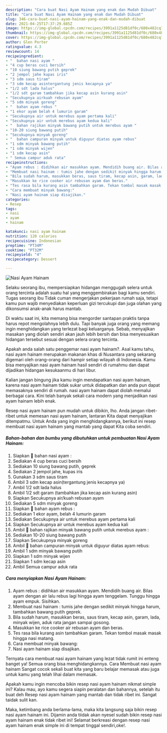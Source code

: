 ```yaml
---
description: "Cara buat Nasi Ayam Hainam yang enak dan Mudah Dibuat"
title: "Cara buat Nasi Ayam Hainam yang enak dan Mudah Dibuat"
slug: 346-cara-buat-nasi-ayam-hainam-yang-enak-dan-mudah-dibuat
date: 2021-04-25T17:37:29.685Z
image: https://img-global.cpcdn.com/recipes/3991a1125d81df0c/680x482cq70/nasi-ayam-hainam-foto-resep-utama.jpg
thumbnail: https://img-global.cpcdn.com/recipes/3991a1125d81df0c/680x482cq70/nasi-ayam-hainam-foto-resep-utama.jpg
cover: https://img-global.cpcdn.com/recipes/3991a1125d81df0c/680x482cq70/nasi-ayam-hainam-foto-resep-utama.jpg
author: Glen Porter
ratingvalue: 4.3
reviewcount: 14
recipeingredient:
- "  bahan nasi ayam "
- "4 cup beras cuci bersih"
- "10 siung bawang putih geprek"
- "2 jempol jahe kupas iris"
- "3 sdm saus tiram"
- "3 sdm kecap asintergantung jenis kecapnya ya"
- "1/2 sdt lada halus"
- "1/2 sdt garam tambahkan jika kecap asin kurang asin"
- "Secukupnya airkuah rebusan ayam"
- "5 sdm minyak goreng"
- "  bahan ayam rebus "
- "1 ekor ayam belah 4 lumurin garam"
- "Secukupnya air untuk merebus ayam pertama kali"
- "Secukupnya air untuk merebus ayam kedua kali"
- "  bahan rajikan minyak bawang putih untuk merebus ayam "
- "10-20 siung bawang putih"
- "Secukupnya minyak goreng"
- "  bahan campuran minyak untuk diguyur diatas ayam rebus"
- "1 sdm minyak bawang putih"
- "1 sdm minyak wijen"
- "1 sdm kecap asin"
- " Semua campur aduk rata"
recipeinstructions:
- "Ayam rebus : didihkan air masukkan ayam. Mendidih buang air. Bilas ayam dengan air lalu rebus lagi hingga ayam tenggelam. Tunggu hingga ayam empuk. Sisihkan."
- "Membuat nasi hainam : tumis jahe dengan sedikit minyak hingga harum, tambahkan bawang putih geprek."
- "Bila sudah harum, masukkan beras, saus tiram, kecap asin, garam, lada, minyak wijen, aduk rata jangan sampai gosong."
- "Masukkan ke rice cooker air rebusan ayam dan beras."
- "Tes rasa bila kurang asin tambahkan garam. Tekan tombol masak masak hingga nasi matang."
- "Cara membuat minyak bawang:"
- "Nasi ayam hainam siap disajikan."
categories:
- Resep
tags:
- nasi
- ayam
- hainam

katakunci: nasi ayam hainam 
nutrition: 120 calories
recipecuisine: Indonesian
preptime: "PT34M"
cooktime: "PT32M"
recipeyield: "4"
recipecategory: Dessert

---
```



![Nasi Ayam Hainam](https://img-global.cpcdn.com/recipes/3991a1125d81df0c/680x482cq70/nasi-ayam-hainam-foto-resep-utama.jpg)

Selaku seorang ibu, mempersiapkan hidangan menggugah selera untuk orang tercinta adalah suatu hal yang menggembirakan bagi kamu sendiri. Tugas seorang ibu Tidak cuman mengerjakan pekerjaan rumah saja, tetapi kamu pun wajib menyediakan keperluan gizi tercukupi dan juga olahan yang dikonsumsi anak-anak harus mantab.

Di waktu  saat ini, kita memang bisa mengorder santapan praktis tanpa harus repot mengolahnya lebih dulu. Tapi banyak juga orang yang memang ingin menghidangkan yang terlezat bagi keluarganya. Sebab, menyajikan masakan yang diolah sendiri akan jauh lebih bersih dan bisa menyesuaikan hidangan tersebut sesuai dengan selera orang tercinta. 



Apakah anda salah satu penggemar nasi ayam hainam?. Asal kamu tahu, nasi ayam hainam merupakan makanan khas di Nusantara yang sekarang digemari oleh orang-orang dari hampir setiap wilayah di Indonesia. Kamu bisa menyajikan nasi ayam hainam hasil sendiri di rumahmu dan dapat dijadikan hidangan kesukaanmu di hari libur.

Kalian jangan bingung jika kamu ingin mendapatkan nasi ayam hainam, karena nasi ayam hainam tidak sukar untuk didapatkan dan anda pun dapat memasaknya sendiri di rumah. nasi ayam hainam dapat diolah memalui berbagai cara. Kini telah banyak sekali cara modern yang menjadikan nasi ayam hainam lebih enak.

Resep nasi ayam hainam pun mudah untuk dibikin, lho. Anda jangan ribet-ribet untuk memesan nasi ayam hainam, lantaran Kita dapat menyajikan ditempatmu. Untuk Anda yang ingin menghidangkannya, berikut ini resep membuat nasi ayam hainam yang mantab yang dapat Kita coba sendiri.

<!--inarticleads1-->

##### Bahan-bahan dan bumbu yang dibutuhkan untuk pembuatan Nasi Ayam Hainam:

1. Siapkan  🍚 bahan nasi ayam :
1. Sediakan 4 cup beras cuci bersih
1. Sediakan 10 siung bawang putih, geprek
1. Sediakan 2 jempol jahe, kupas iris
1. Gunakan 3 sdm saus tiram
1. Ambil 3 sdm kecap asin(tergantung jenis kecapnya ya)
1. Ambil 1/2 sdt lada halus
1. Ambil 1/2 sdt garam (tambahkan jika kecap asin kurang asin)
1. Siapkan Secukupnya air/kuah rebusan ayam
1. Sediakan 5 sdm minyak goreng
1. Siapkan  🥣 bahan ayam rebus :
1. Sediakan 1 ekor ayam, belah 4 lumurin garam
1. Sediakan Secukupnya air untuk merebus ayam pertama kali
1. Siapkan Secukupnya air untuk merebus ayam kedua kali
1. Ambil  🧄 bahan rajikan minyak bawang putih untuk merebus ayam :
1. Sediakan 10-20 siung bawang putih
1. Siapkan Secukupnya minyak goreng
1. Ambil  🍗 bahan campuran minyak untuk diguyur diatas ayam rebus:
1. Ambil 1 sdm minyak bawang putih
1. Siapkan 1 sdm minyak wijen
1. Siapkan 1 sdm kecap asin
1. Ambil  Semua campur aduk rata




<!--inarticleads2-->

##### Cara menyiapkan Nasi Ayam Hainam:

1. Ayam rebus : didihkan air masukkan ayam. Mendidih buang air. Bilas ayam dengan air lalu rebus lagi hingga ayam tenggelam. Tunggu hingga ayam empuk. Sisihkan.
1. Membuat nasi hainam : tumis jahe dengan sedikit minyak hingga harum, tambahkan bawang putih geprek.
1. Bila sudah harum, masukkan beras, saus tiram, kecap asin, garam, lada, minyak wijen, aduk rata jangan sampai gosong.
1. Masukkan ke rice cooker air rebusan ayam dan beras.
1. Tes rasa bila kurang asin tambahkan garam. Tekan tombol masak masak hingga nasi matang.
1. Cara membuat minyak bawang:
1. Nasi ayam hainam siap disajikan.




Ternyata cara membuat nasi ayam hainam yang lezat tidak rumit ini enteng banget ya! Semua orang bisa menghidangkannya. Cara Membuat nasi ayam hainam Sangat cocok sekali buat kita yang baru belajar memasak atau juga untuk kamu yang telah lihai dalam memasak.

Apakah kamu ingin mencoba bikin resep nasi ayam hainam nikmat simple ini? Kalau mau, ayo kamu segera siapin peralatan dan bahannya, setelah itu buat deh Resep nasi ayam hainam yang mantab dan tidak ribet ini. Sangat taidak sulit kan. 

Maka, ketimbang anda berlama-lama, maka kita langsung saja bikin resep nasi ayam hainam ini. Dijamin anda tiidak akan nyesel sudah bikin resep nasi ayam hainam enak tidak ribet ini! Selamat berkreasi dengan resep nasi ayam hainam enak simple ini di tempat tinggal sendiri,oke!.

